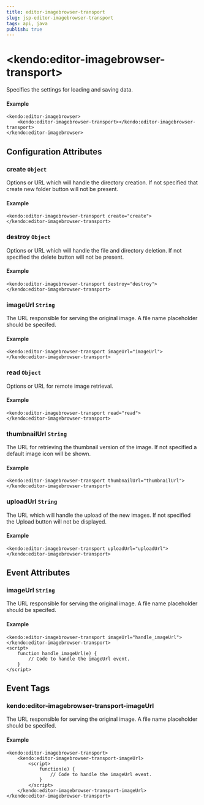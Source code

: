 ```yaml
---
title: editor-imagebrowser-transport
slug: jsp-editor-imagebrowser-transport
tags: api, java
publish: true
---
```


# \<kendo:editor-imagebrowser-transport\>

Specifies the settings for loading and saving data.

#### Example
    <kendo:editor-imagebrowser>
        <kendo:editor-imagebrowser-transport></kendo:editor-imagebrowser-transport>
    </kendo:editor-imagebrowser>

## Configuration Attributes

### create `Object`

Options or URL which will handle the directory creation. If not specified that create new folder button will not be present.

#### Example
    <kendo:editor-imagebrowser-transport create="create">
    </kendo:editor-imagebrowser-transport>

### destroy `Object`

Options or URL which will handle the file and directory deletion. If not specified the delete button will not be present.

#### Example
    <kendo:editor-imagebrowser-transport destroy="destroy">
    </kendo:editor-imagebrowser-transport>

### imageUrl `String`

The URL responsible for serving the original image. A file name placeholder should be specifed.

#### Example
    <kendo:editor-imagebrowser-transport imageUrl="imageUrl">
    </kendo:editor-imagebrowser-transport>

### read `Object`

Options or URL for remote image retrieval.

#### Example
    <kendo:editor-imagebrowser-transport read="read">
    </kendo:editor-imagebrowser-transport>

### thumbnailUrl `String`

The URL for retrieving the thumbnail version of the image. If not specified a default image icon will be shown.

#### Example
    <kendo:editor-imagebrowser-transport thumbnailUrl="thumbnailUrl">
    </kendo:editor-imagebrowser-transport>

### uploadUrl `String`

The URL which will handle the upload of the new images. If not specified the Upload button will not be displayed.

#### Example
    <kendo:editor-imagebrowser-transport uploadUrl="uploadUrl">
    </kendo:editor-imagebrowser-transport>


## Event Attributes

### imageUrl `String`

The URL responsible for serving the original image. A file name placeholder should be specifed.

#### Example
    <kendo:editor-imagebrowser-transport imageUrl="handle_imageUrl">
    </kendo:editor-imagebrowser-transport>
    <script>
        function handle_imageUrl(e) {
            // Code to handle the imageUrl event.
        }
    </script>

## Event Tags

### kendo:editor-imagebrowser-transport-imageUrl

The URL responsible for serving the original image. A file name placeholder should be specifed.

#### Example
    <kendo:editor-imagebrowser-transport>
        <kendo:editor-imagebrowser-transport-imageUrl>
            <script>
                function(e) {
                    // Code to handle the imageUrl event.
                }
            </script>
        </kendo:editor-imagebrowser-transport-imageUrl>
    </kendo:editor-imagebrowser-transport>

